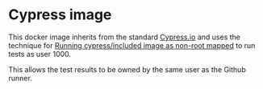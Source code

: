 # Cypress image

This docker image inherits from the standard [Cypress.io](https://github.com/cypress-io) and uses the technique for [Running cypress/included image as non-root mapped](https://github.com/cypress-io/cypress-docker-images/tree/master/examples/included-as-non-root-mapped) to run tests as user 1000.

This allows the test results to be owned by the same user as the Github runner.
